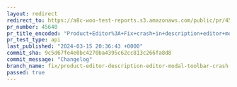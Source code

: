 ```yaml
---
layout: redirect
redirect_to: https://a8c-woo-test-reports.s3.amazonaws.com/public/pr/45640/api/index.html
pr_number: 45640
pr_title_encoded: "Product+Editor%3A+Fix+crash+in+description+editor+modal+with+Gutenberg+17.9"
pr_test_type: api
last_published: "2024-03-15 20:36:43 +0000"
commit_sha: 9c5d67fe4e0bc4270ba4395c62cc813c266fa8d8
commit_message: "Changelog"
branch_name: fix/product-editor-description-editor-modal-toolbar-crash
passed: true
---
```

